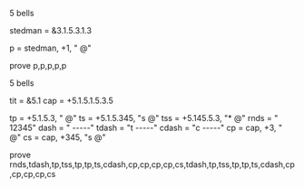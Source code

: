 
5 bells

stedman = &3.1.5.3.1.3

p = stedman, +1, " @"

prove p,p,p,p,p



5 bells

tit = &5.1 
cap = +5.1.5.1.5.3.5

tp = +5.1.5.3, "  @" 
ts = +5.1.5.345, "s @" 
tss = +5.145.5.3, "* @" 
rnds = "  12345" 
dash = " -----" 
tdash = "t -----" 
cdash = "c -----" 
cp = cap, +3, "  @" 
cs = cap, +345, "s @"

prove rnds,tdash,tp,tss,tp,tp,ts,cdash,cp,cp,cp,cp,cs,tdash,tp,tss,tp,tp,ts,cdash,cp,cp,cp,cp,cs
